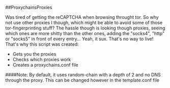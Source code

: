 ##ProxychainsProxies

Was tired of getting the reCAPTCHA when browsing throught tor.
So why not use other proxies I though, which might be able to avoid some of those tor-fingerprinting stuff?
The hassle though is looking though proxies, seeing which ones are more shitty than the other ones, adding the "socks4", "http" or "socks5" in front of every entry... 
Yeah, it sux. That's no way to live! That's why this script was created:
 * Gets you the proxies
 * Checks which proxies work
 * Creates a proxychains.conf file



####Note:
By default, it uses random-chain with a depth of 2 and no DNS through the proxy.
This can be changed however in the template.conf file 
